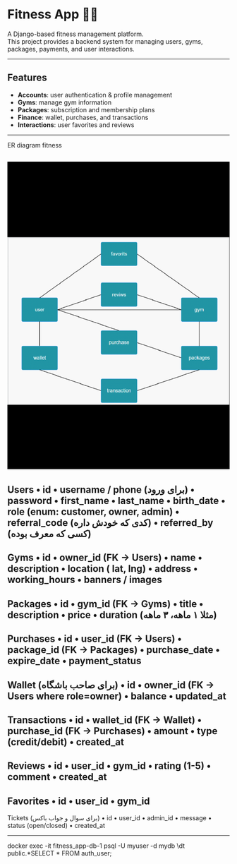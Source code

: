 # Fitness App 🏋️‍♀️

A Django-based fitness management platform.  
This project provides a backend system for managing users, gyms, packages, payments, and user interactions.  

---

## Features
- **Accounts**: user authentication & profile management  
- **Gyms**: manage gym information  
- **Packages**: subscription and membership plans  
- **Finance**: wallet, purchases, and transactions  
- **Interactions**: user favorites and reviews  

---

ER diagram
fitness

![img.png](img.png)
-----------------------

Users
•	id
•	username / phone (برای ورود)
•	password
•	first_name
•	last_name
•	birth_date
•	role (enum: customer, owner, admin)
•	referral_code (کدی که خودش داره)
•	referred_by (کسی که معرف بوده)
-------------------
Gyms
•	id
•	owner_id (FK → Users)
•	name
•	description
•	location ( lat, lng)
•	address
•	working_hours
•	banners / images
--------------------
Packages
•	id
•	gym_id (FK → Gyms)
•	title
•	description
•	price
•	duration (مثلا ۱ ماهه، ۳ ماهه)
-------------------
Purchases
•	id
•	user_id (FK → Users)
•	package_id (FK → Packages)
•	purchase_date
•	expire_date
•	payment_status
--------------
Wallet (برای صاحب باشگاه)
•	id
•	owner_id (FK → Users where role=owner)
•	balance
•	updated_at
----------------
Transactions
•	id
•	wallet_id (FK → Wallet)
•	purchase_id (FK → Purchases)
•	amount
•	type (credit/debit)
•	created_at
---------------------
Reviews
•	id
•	user_id
•	gym_id
•	rating (1-5)
•	comment
•	created_at
-------------------------------
Favorites
•	id
•	user_id
•	gym_id
---------------------------
Tickets (برای سوال و جواب باکس)
•	id
•	user_id
•	admin_id
•	message
•	status (open/closed)
•	created_at

-------------------------------

docker exec -it fitness_app-db-1 psql -U myuser -d mydb
\dt public.*SELECT * FROM auth_user;



